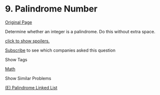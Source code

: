 # 9. Palindrome Number

[Original Page](https://leetcode.com/problems/palindrome-number/)

Determine whether an integer is a palindrome. Do this without extra space.

[click to show spoilers.](#)

<div class="spoilers" style="display: none;">**Some hints:**

Could negative integers be palindromes? (ie, -1)

If you are thinking of converting the integer to string, note the restriction of using extra space.

You could also try reversing an integer. However, if you have solved the problem "Reverse Integer", you know that the reversed integer might overflow. How would you handle such case?

There is a more generic way of solving this problem.

</div>

<div>

[Subscribe](/subscribe/) to see which companies asked this question

</div>

<div>

<div id="tags" class="btn btn-xs btn-warning">Show Tags</div>

<span class="hidebutton">[Math](/tag/math/)</span></div>

<div>

<div id="similar" class="btn btn-xs btn-warning">Show Similar Problems</div>

<span class="hidebutton">[(E) Palindrome Linked List](/problems/palindrome-linked-list/)</span></div>